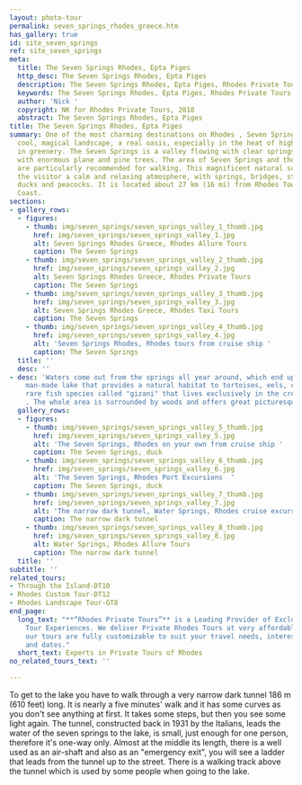 ```yaml
---
layout: photo-tour
permalink: seven_springs_rhodes_greece.htm
has_gallery: true
id: site_seven_springs
ref: site_seven_springs
meta:
  title: The Seven Springs Rhodes, Epta Piges
  http_desc: The Seven Springs Rhodes, Epta Piges
  description: The Seven Springs Rhodes, Epta Piges, Rhodes Private Tours Greece
  keywords: The Seven Springs Rhodes, Epta Piges, Rhodes Private Tours
  author: 'Nick '
  copyright: NK for Rhodes Private Tours, 2018
  abstract: The Seven Springs Rhodes, Epta Piges
title: The Seven Springs Rhodes, Epta Piges
summary: One of the most charming destinations on Rhodes , Seven Springs offers a
  cool, magical landscape, a real oasis, especially in the heat of high summer, swamped
  in greenery. The Seven Springs is a valley flowing with clear springs and covered
  with enormous plane and pine trees. The area of Seven Springs and the nearby forests
  are particularly recommended for walking. This magnificent natural scenery offers
  the visitor a calm and relaxing atmosphere, with springs, bridges, streams, flowers,
  ducks and peacocks. It is located about 27 km (16 mi) from Rhodes Town on the East
  Coast.
sections:
- gallery_rows:
  - figures:
    - thumb: img/seven_springs/seven_springs_valley_1_thumb.jpg
      href: img/seven_springs/seven_springs_valley_1.jpg
      alt: Seven Springs Rhodes Greece, Rhodes Allure Tours
      caption: The Seven Springs
    - thumb: img/seven_springs/seven_springs_valley_2_thumb.jpg
      href: img/seven_springs/seven_springs_valley_2.jpg
      alt: Seven Springs Rhodes Greece, Rhodes Private Tours
      caption: The Seven Springs
    - thumb: img/seven_springs/seven_springs_valley_3_thumb.jpg
      href: img/seven_springs/seven_springs_valley_3.jpg
      alt: Seven Springs Rhodes Greece, Rhodes Taxi Tours
      caption: The Seven Springs
    - thumb: img/seven_springs/seven_springs_valley_4_thumb.jpg
      href: img/seven_springs/seven_springs_valley_4.jpg
      alt: 'Seven Springs Rhodes, Rhodes tours from cruise ship '
      caption: The Seven Springs
  title: ''
  desc: ''
- desc: 'Waters come out from the springs all year around, which end up in a small
    man-made lake that provides a natural habitat to tortoises, eels, crabs and a
    rare fish species called "gizani" that lives exclusively in the creeks of Rhodes
    . The whole area is surrounded by woods and offers great picturesque views. '
  gallery_rows:
  - figures:
    - thumb: img/seven_springs/seven_springs_valley_5_thumb.jpg
      href: img/seven_springs/seven_springs_valley_5.jpg
      alt: 'The Seven Springs, Rhodes on your own from cruise ship '
      caption: The Seven Springs, duck
    - thumb: img/seven_springs/seven_springs_valley_6_thumb.jpg
      href: img/seven_springs/seven_springs_valley_6.jpg
      alt: 'The Seven Springs, Rhodes Port Excursions  '
      caption: The Seven Springs, duck
    - thumb: img/seven_springs/seven_springs_valley_7_thumb.jpg
      href: img/seven_springs/seven_springs_valley_7.jpg
      alt: 'The narrow dark tunnel, Water Springs, Rhodes cruise excursions  '
      caption: The narrow dark tunnel
    - thumb: img/seven_springs/seven_springs_valley_8_thumb.jpg
      href: img/seven_springs/seven_springs_valley_8.jpg
      alt: Water Springs, Rhodes Allure Tours
      caption: The narrow dark tunnel
  title: ''
subtitle: ''
related_tours:
- Through the Island-DT10
- Rhodes Custom Tour-DT12
- Rhodes Landscape Tour-GT8
end_page:
  long_text: "**“Rhodes Private Tours”** is a Leading Provider of Exclusive and Personalized
    Tour Experiences. We deliver Private Rhodes Tours at very affordable rates. All
    our tours are fully customizable to suit your travel needs, interests, schedules,
    and dates."
  short_text: Experts in Private Tours of Rhodes
no_related_tours_text: ''

---
```

To get to the lake you have to walk through a very narrow dark tunnel 186 m (610 feet) long. It is nearly a five minutes' walk and it has some curves as you don't see anything at first. It takes some steps, but then you see some light again. The tunnel, constructed back in 1931 by the Italians, leads the water of the seven springs to the lake, is small, just enough for one person, therefore it's one-way only. Almost at the middle its length, there is a well used as an air-shaft and also as an "emergency exit", you will see a ladder that leads from the tunnel up to the street. There is a walking track above the tunnel which is used by some people when going to the lake.